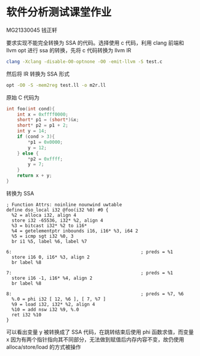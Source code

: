 # 软件分析测试课堂作业

MG21330045 钱正轩

要求实现不能完全转换为 SSA 的代码。选择使用 c 代码，利用 clang 前端和 llvm opt 进行 ssa 的转换，先将 c 代码转换为 llvm IR

```bash
clang -Xclang -disable-O0-optnone -O0 -emit-llvm -S test.c
```

然后将 IR 转换为 SSA 形式

```bash
opt -O0 -S -mem2reg test.ll -o m2r.ll
```

原始 C 代码为

```c
int foo(int cond){
    int x = 0xffff0000;
    short* p1 = (short*)&x;
    short* p2 = p1 + 2;
    int y = 14;
    if (cond > 3){
        *p1 = 0x0000;
        y = 12;
    } else {
        *p2 = 0xffff;
        y = 7;
    }
    return x + y;
}
```

转换为 SSA

```
; Function Attrs: noinline nounwind uwtable
define dso_local i32 @foo(i32 %0) #0 {
  %2 = alloca i32, align 4
  store i32 -65536, i32* %2, align 4
  %3 = bitcast i32* %2 to i16*
  %4 = getelementptr inbounds i16, i16* %3, i64 2
  %5 = icmp sgt i32 %0, 3
  br i1 %5, label %6, label %7

6:                                                ; preds = %1
  store i16 0, i16* %3, align 2
  br label %8

7:                                                ; preds = %1
  store i16 -1, i16* %4, align 2
  br label %8

8:                                                ; preds = %7, %6
  %.0 = phi i32 [ 12, %6 ], [ 7, %7 ]
  %9 = load i32, i32* %2, align 4
  %10 = add nsw i32 %9, %.0
  ret i32 %10
}
```

可以看出变量 y 被转换成了 SSA 代码，在跳转结束后使用 phi 函数求值，而变量 x 因为有两个指针指向其不同部分，无法做到赋值后内存内容不变，故仍使用 alloca/store/load 的方式被操作
